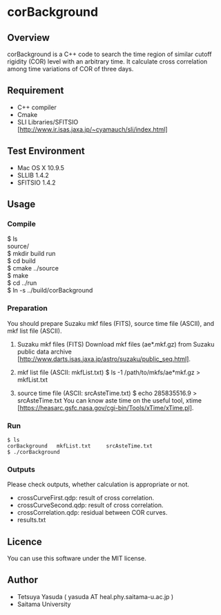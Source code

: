 # corBackground	

## Overview
corBackground is a C++ code to search the time region of similar cutoff rigidity (COR) level with an arbitrary time.
It calculate cross correlation among time variations of COR of three days.


## Requirement
- C++ compiler
- Cmake
- SLI Libraries/SFITSIO [http://www.ir.isas.jaxa.jp/~cyamauch/sli/index.html]


## Test Environment
- Mac OS X 10.9.5
- SLLIB 1.4.2
- SFITSIO 1.4.2


## Usage
### Compile
$ ls  
 source/  
$ mkdir build run  
$ cd build  
$ cmake ../source  
$ make  
$ cd ../run  
$ ln -s ../build/corBackground


### Preparation
You should prepare Suzaku mkf files (FITS), source time file (ASCII), and mkf list file (ASCII).

1. Suzaku mkf files (FITS)
   Download mkf files (ae*.mkf.gz) from Suzaku public data archive [http://www.darts.isas.jaxa.jp/astro/suzaku/public_seq.html].

2. mkf list file (ASCII: mkfList.txt)
   $ ls -1 /path/to/mkfs/ae*mkf.gz > mkfList.txt

3. source time file (ASCII: srcAsteTime.txt)
   $ echo 285835516.9 > srcAsteTime.txt
   You can know aste time on the useful tool, xtime [https://heasarc.gsfc.nasa.gov/cgi-bin/Tools/xTime/xTime.pl].


### Run  
    $ ls
    corBackground   mkfList.txt     srcAsteTime.txt
    $ ./corBackground


### Outputs
Please check outputs, whether calculation is appropriate or not.
- crossCurveFirst.qdp:  result of cross correlation.
- crossCurveSecond.qdp: result of cross correlation.
- crossCorrelation.qdp: residual between COR curves.
- results.txt


## Licence
You can use this software under the MIT license.


## Author
- Tetsuya Yasuda ( yasuda AT heal.phy.saitama-u.ac.jp )
- Saitama University 

